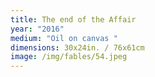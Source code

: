 ```yaml
---
title: The end of the Affair
year: "2016"
medium: "Oil on canvas "
dimensions: 30x24in. / 76x61cm
image: /img/fables/54.jpeg
---
```




